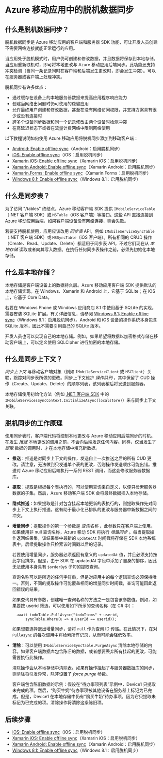 <properties
	pageTitle="Azure 移动应用中的脱机数据同步 | Azure"
	description="Azure 移动应用脱机数据同步功能的概念参考和概述"
	documentationCenter="windows"
	authors="wesmc7777"
	manager="dwrede"
	editor=""
	services="app-service\mobile"/>

<tags
	ms.service="app-service-mobile"
	ms.date="06/28/2016"
	wacn.date=""/>

# Azure 移动应用中的脱机数据同步

## 什么是脱机数据同步？

脱机数据同步是 Azure 移动应用的客户端和服务器 SDK 功能，可让开发人员创建不需要网络连接就能正常运行的应用。

当应用处于脱机模式时，用户仍可创建和修改数据，并且数据将保存到本地存储。当应用重新联机时，即可将本地更改与 Azure 移动应用后端同步。此功能还支持冲突检测（当同一条记录同时在客户端和后端发生更改时，即会发生冲突）。可以在服务器或客户端上处理冲突。

脱机同步有许多优点：

* 通过缓存在设备上的本地服务器数据来提高应用程序响应能力
* 创建当网络出问题时仍可使用的稳健应用
* 允许最终用户创建和修改数据，甚至在没有网络访问权限，并支持方案具有很少或没有连接时
* 跨多个设备同步数据和同一个记录修改由两个设备时检测冲突
* 在高延迟状态下或者在流量计费网络中限制网络使用

以下教程说明如何使用 Azure 移动应用将脱机同步添加到移动客户端：

* [Android: Enable offline sync]（Android：启用脱机同步）
* [iOS: Enable offline sync]（iOS：启用脱机同步）
* [Xamarin iOS: Enable offline sync]（Xamarin iOS：启用脱机同步）
* [Xamarin Android: Enable offline sync]（Xamarin Android：启用脱机同步）
* [Xamarin.Forms: Enable offline sync](/documentation/articles/app-service-mobile-xamarin-forms-get-started-offline-data/)（Xamarin.Forms：启用脱机同步）
* [Windows 8.1: Enable offline sync]（Windows 8.1：启用脱机同步）

## 什么是同步表？

为了访问 "/tables" 终结点，Azure 移动客户端 SDK 提供 `IMobileServiceTable`（.NET 客户端 SDK）或 `MSTable`（iOS 客户端）等接口。这些 API 直接连接到 Azure 移动应用后端，如果客户端设备没有网络连接，则会失败。

若要支持脱机使用，应用应该改用 *同步表* API，例如 `IMobileServiceSyncTable`（.NET 客户端 SDK）或 `MSSyncTable`（iOS 客户端）。所有相同的 CRUD 操作（Create、Read、Update、Delete）都适用于同步表 API，不过它们现在从 *本地存储* 读取或者向其写入数据。在执行任何同步表操作之前，必须先初始化本地存储。

## 什么是本地存储？

本地存储是客户端设备上的数据持久层。Azure 移动应用客户端 SDK 提供默认的本地存储实现。在 Windows、Xamarin 和 Android 上，它基于 SQLite；在 iOS 上，它基于 Core Data。

若要在 Windows Phone 或 Windows 应用商店 8.1 中使用基于 SQLite 的实现，需要安装 SQLite 扩展。有关详细信息，请参阅 [Windows 8.1: Enable offline sync]（Windows 8.1：启用脱机同步）。Android 和 iOS 设备的操作系统本身包含 SQLite 版本，因此不需要引用自己的 SQLite 版本。

开发人员也可以实现自己的本地存储。例如，如果希望将数据以加密格式存储在移动客户端上，可以定义使用 SQLCipher 进行加密的本地存储。

## 什么是同步上下文？

*同步上下文* 与移动客户端对象（例如 `IMobileServiceClient` 或 `MSClient`）关联，跟踪对同步表所做的更改。同步上下文维护 *操作队列* ，其中保留了 CUD 操作（Create、Update、Delete）的顺序列表，该列表稍后将发送到服务器。

本地存储使用初始化方法（例如 [.NET 客户端 SDK] 中的 `IMobileServicesSyncContext.InitializeAsync(localstore)`）来与同步上下文关联。

## <a name="how-sync-works"></a>脱机同步的工作原理

使用同步表时，客户端代码将控制本地更改与 Azure 移动应用后端同步的时机。在发生 *推送* 本地更改的调用之前，不会向后端发送任何内容。同样，仅当发生了 *提取* 数据的调用时，才在本地存储中填充新数据。

* **推送**：推送是对同步上下文的操作，发送自上一次推送之后的所有 CUD 更改。请注意，无法做到只发送单个表的更改，否则操作发送顺序可能出错。推送对 Azure 移动应用后端执行一系列 REST 调用，而这会修改服务器数据库。

* **提取**：提取是根据每个表执行的，可以使用查询来自定义，以便只检索服务器数据的子集。然后，Azure 移动客户端 SDK 会将最终数据插入本地存储。

* **隐式推送**：如果提取是针对包含挂起本地更新的表执行的，则提取操作先对同步上下文上执行推送。这有助于最小化已排队的更改与服务器中新数据之间的冲突。

* **增量同步**：提取操作的第一个参数是 *查询名称* ，此参数只在客户端上使用。如果使用非 null 查询名称，Azure 移动 SDK 将执行 *增量同步* 。每当提取操作返回结果集，该结果集中最新的 `updatedAt` 时间戳将存储在 SDK 本地系统表中。后续提取操作只检索该时间戳以后的记录。

  若要使用增量同步，服务器必须返回有意义的 `updatedAt` 值，并且必须支持按此字段排序。但是，由于 SDK 在 updatedAt 字段中添加了自身的排序，因此无法使用本身具有 `$orderBy$` 子句的提取查询。

  查询名称可以是所选的任何字符串，但是对应用中的每个逻辑查询必须保持唯一。否则，不同的提取操作可能覆盖相同的增量同步时间戳，查询可能因此返回错误的结果。

  如果查询具有参数，创建唯一查询名称的方法之一是包含该参数值。例如，如果要按 userid 筛选，可以使用如下所示的查询名称（在 C# 中）：

		await todoTable.PullAsync("todoItems" + userid,
			syncTable.Where(u => u.UserId == userid));

  如果想要选择退出增量同步，请将 `null` 作为查询 ID 传递。在此情况下，在对 `PullAsync` 的每次调用中将检索所有记录，从而可能会降低效率。

* **清除**：可以使用 `IMobileServiceSyncTable.PurgeAsync` 清除本地存储的内容。如果客户端数据库包含陈旧的数据，或者想要丢弃所有挂起的更改，可能需要执行此操作。

  清除操作会从本地存储中清除表。如果有操作挂起了与服务器数据库的同步，则清除将引发异常，除非设置了 *force purge* 参数。

  客户端包含陈旧数据的示例：假设在“待办事项列表”示例中，Device1 只提取未完成的项。然后，“购买牛奶”待办事项被其他设备在服务器上标记为已完成。但是，Device1 在本地存储中仍有“购买牛奶”待办事项，因为它只提取未标记为已完成的项。清除操作将清除这条陈旧项。

## 后续步骤

* [iOS: Enable offline sync]（iOS：启用脱机同步）
* [Xamarin iOS: Enable offline sync]（Xamarin iOS：启用脱机同步）
* [Xamarin Android: Enable offline sync]（Xamarin Android：启用脱机同步）
* [Windows 8.1: Enable offline sync]（Windows 8.1：启用脱机同步）

<!-- Links -->
[.NET 客户端 SDK]: /documentation/articles/app-service-mobile-dotnet-how-to-use-client-library/
[Android: Enable offline sync]: /documentation/articles/app-service-mobile-android-get-started-offline-data/
[iOS: Enable offline sync]: /documentation/articles/app-service-mobile-ios-get-started-offline-data/
[Xamarin iOS: Enable offline sync]: /documentation/articles/app-service-mobile-xamarin-ios-get-started-offline-data/
[Xamarin Android: Enable offline sync]: /documentation/articles/app-service-mobile-xamarin-ios-get-started-offline-data/
[Windows 8.1: Enable offline sync]: /documentation/articles/app-service-mobile-windows-store-dotnet-get-started-offline-data/

<!---HONumber=Mooncake_0919_2016-->